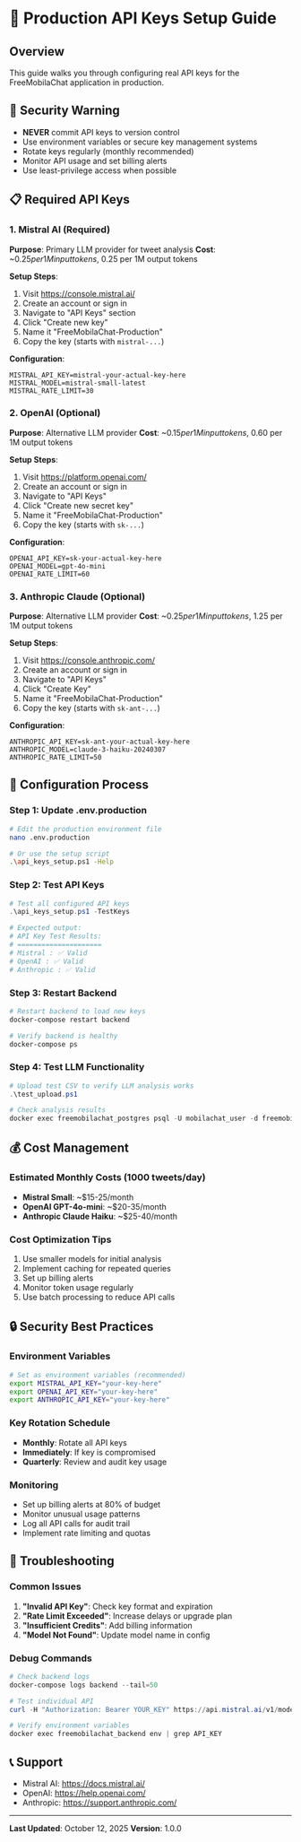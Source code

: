 # 🔑 Production API Keys Setup Guide

## Overview
This guide walks you through configuring real API keys for the FreeMobilaChat application in production.

## 🚨 Security Warning
- **NEVER** commit API keys to version control
- Use environment variables or secure key management systems
- Rotate keys regularly (monthly recommended)
- Monitor API usage and set billing alerts
- Use least-privilege access when possible

## 📋 Required API Keys

### 1. Mistral AI (Required)
**Purpose**: Primary LLM provider for tweet analysis
**Cost**: ~$0.25 per 1M input tokens, ~$0.25 per 1M output tokens

**Setup Steps**:
1. Visit https://console.mistral.ai/
2. Create an account or sign in
3. Navigate to "API Keys" section
4. Click "Create new key"
5. Name it "FreeMobilaChat-Production"
6. Copy the key (starts with `mistral-...`)

**Configuration**:
```env
MISTRAL_API_KEY=mistral-your-actual-key-here
MISTRAL_MODEL=mistral-small-latest
MISTRAL_RATE_LIMIT=30
```

### 2. OpenAI (Optional)
**Purpose**: Alternative LLM provider
**Cost**: ~$0.15 per 1M input tokens, ~$0.60 per 1M output tokens

**Setup Steps**:
1. Visit https://platform.openai.com/
2. Create an account or sign in
3. Navigate to "API Keys"
4. Click "Create new secret key"
5. Name it "FreeMobilaChat-Production"
6. Copy the key (starts with `sk-...`)

**Configuration**:
```env
OPENAI_API_KEY=sk-your-actual-key-here
OPENAI_MODEL=gpt-4o-mini
OPENAI_RATE_LIMIT=60
```

### 3. Anthropic Claude (Optional)
**Purpose**: Alternative LLM provider
**Cost**: ~$0.25 per 1M input tokens, ~$1.25 per 1M output tokens

**Setup Steps**:
1. Visit https://console.anthropic.com/
2. Create an account or sign in
3. Navigate to "API Keys"
4. Click "Create Key"
5. Name it "FreeMobilaChat-Production"
6. Copy the key (starts with `sk-ant-...`)

**Configuration**:
```env
ANTHROPIC_API_KEY=sk-ant-your-actual-key-here
ANTHROPIC_MODEL=claude-3-haiku-20240307
ANTHROPIC_RATE_LIMIT=50
```

## 🔧 Configuration Process

### Step 1: Update .env.production
```bash
# Edit the production environment file
nano .env.production

# Or use the setup script
.\api_keys_setup.ps1 -Help
```

### Step 2: Test API Keys
```powershell
# Test all configured API keys
.\api_keys_setup.ps1 -TestKeys

# Expected output:
# API Key Test Results:
# =====================
# Mistral : ✅ Valid
# OpenAI : ✅ Valid  
# Anthropic : ✅ Valid
```

### Step 3: Restart Backend
```bash
# Restart backend to load new keys
docker-compose restart backend

# Verify backend is healthy
docker-compose ps
```

### Step 4: Test LLM Functionality
```powershell
# Upload test CSV to verify LLM analysis works
.\test_upload.ps1

# Check analysis results
docker exec freemobilachat_postgres psql -U mobilachat_user -d freemobilachat_prod -c "SELECT * FROM analysis_logs ORDER BY created_at DESC LIMIT 1;"
```

## 💰 Cost Management

### Estimated Monthly Costs (1000 tweets/day)
- **Mistral Small**: ~$15-25/month
- **OpenAI GPT-4o-mini**: ~$20-35/month  
- **Anthropic Claude Haiku**: ~$25-40/month

### Cost Optimization Tips
1. Use smaller models for initial analysis
2. Implement caching for repeated queries
3. Set up billing alerts
4. Monitor token usage regularly
5. Use batch processing to reduce API calls

## 🔒 Security Best Practices

### Environment Variables
```bash
# Set as environment variables (recommended)
export MISTRAL_API_KEY="your-key-here"
export OPENAI_API_KEY="your-key-here"
export ANTHROPIC_API_KEY="your-key-here"
```

### Key Rotation Schedule
- **Monthly**: Rotate all API keys
- **Immediately**: If key is compromised
- **Quarterly**: Review and audit key usage

### Monitoring
- Set up billing alerts at 80% of budget
- Monitor unusual usage patterns
- Log all API calls for audit trail
- Implement rate limiting and quotas

## 🚨 Troubleshooting

### Common Issues
1. **"Invalid API Key"**: Check key format and expiration
2. **"Rate Limit Exceeded"**: Increase delays or upgrade plan
3. **"Insufficient Credits"**: Add billing information
4. **"Model Not Found"**: Update model name in config

### Debug Commands
```powershell
# Check backend logs
docker-compose logs backend --tail=50

# Test individual API
curl -H "Authorization: Bearer YOUR_KEY" https://api.mistral.ai/v1/models

# Verify environment variables
docker exec freemobilachat_backend env | grep API_KEY
```

## 📞 Support
- Mistral AI: https://docs.mistral.ai/
- OpenAI: https://help.openai.com/
- Anthropic: https://support.anthropic.com/

---
**Last Updated**: October 12, 2025
**Version**: 1.0.0
